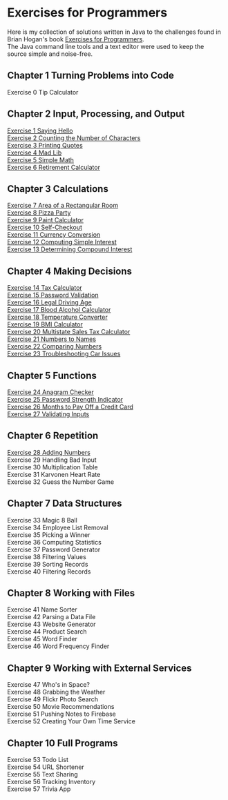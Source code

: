 # Exercises for Programmers
Here is my collection of solutions written in Java to the challenges found in Brian Hogan's book [Exercises for Programmers](https://pragprog.com/book/bhwb/exercises-for-programmers).  
The Java command line tools and a text editor were used to keep the source simple and noise-free.

## Chapter 1 Turning Problems into Code
Exercise 0 Tip Calculator
## Chapter 2 Input, Processing, and Output
[Exercise 1 Saying Hello](https://github.com/jamesdschmidt/exercises-for-programmers/tree/master/chapter-02/exercise-01-saying-hello)  
[Exercise 2 Counting the Number of Characters](https://github.com/jamesdschmidt/exercises-for-programmers/tree/master/chapter-02/exercise-02-counting-characters)  
[Exercise 3 Printing Quotes](https://github.com/jamesdschmidt/exercises-for-programmers/tree/master/chapter-02/exercise-03-printing-quotes)  
[Exercise 4 Mad Lib](https://github.com/jamesdschmidt/exercises-for-programmers/tree/master/chapter-02/exercise-04-mad-lib)  
[Exercise 5 Simple Math](https://github.com/jamesdschmidt/exercises-for-programmers/tree/master/chapter-02/exercise-05-simple-math)  
[Exercise 6 Retirement Calculator](https://github.com/jamesdschmidt/exercises-for-programmers/tree/master/chapter-02/exercise-06-retirement-calculator)
## Chapter 3 Calculations
[Exercise 7 Area of a Rectangular Room](https://github.com/jamesdschmidt/exercises-for-programmers/tree/master/chapter-03/exercise-07-area-of-a-rectangular-room)  
[Exercise 8 Pizza Party](https://github.com/jamesdschmidt/exercises-for-programmers/tree/master/chapter-03/exercise-08-pizza-party)  
[Exercise 9 Paint Calculator](https://github.com/jamesdschmidt/exercises-for-programmers/tree/master/chapter-03/exercise-09-paint-calculator)  
[Exercise 10 Self-Checkout](https://github.com/jamesdschmidt/exercises-for-programmers/tree/master/chapter-03/exercise-10-self-checkout)  
[Exercise 11 Currency Conversion](https://github.com/jamesdschmidt/exercises-for-programmers/tree/master/chapter-03/exercise-11-currency-conversion)  
[Exercise 12 Computing Simple Interest](https://github.com/jamesdschmidt/exercises-for-programmers/tree/master/chapter-03/exercise-12-computing-simple-interest)  
[Exercise 13 Determining Compound Interest](https://github.com/jamesdschmidt/exercises-for-programmers/tree/master/chapter-03/exercise-13-determining-compound-interest)
## Chapter 4 Making Decisions
[Exercise 14 Tax Calculator](https://github.com/jamesdschmidt/exercises-for-programmers/tree/master/chapter-04/exercise-14-tax-calculator)  
[Exercise 15 Password Validation](https://github.com/jamesdschmidt/exercises-for-programmers/tree/master/chapter-04/exercise-15-password-validation)  
[Exercise 16 Legal Driving Age](https://github.com/jamesdschmidt/exercises-for-programmers/tree/master/chapter-04/exercise-16-legal-driving-age)  
[Exercise 17 Blood Alcohol Calculator](https://github.com/jamesdschmidt/exercises-for-programmers/tree/master/chapter-04/exercise-17-blood-alcohol-calculator)  
[Exercise 18 Temperature Converter](https://github.com/jamesdschmidt/exercises-for-programmers/tree/master/chapter-04/exercise-18-temperature-converter)  
[Exercise 19 BMI Calculator](https://github.com/jamesdschmidt/exercises-for-programmers/tree/master/chapter-04/exercise-19-bmi-calculator)  
[Exercise 20 Multistate Sales Tax Calculator](https://github.com/jamesdschmidt/exercises-for-programmers/tree/master/chapter-04/exercise-20-multistate-sales-tax-calculator)  
[Exercise 21 Numbers to Names](https://github.com/jamesdschmidt/exercises-for-programmers/tree/master/chapter-04/exercise-21-numbers-to-names)  
[Exercise 22 Comparing Numbers](https://github.com/jamesdschmidt/exercises-for-programmers/tree/master/chapter-04/exercise-22-comparing-numbers)  
[Exercise 23 Troubleshooting Car Issues](https://github.com/jamesdschmidt/exercises-for-programmers/tree/master/chapter-04/exercise-23-troubleshooting-car-issues)
## Chapter 5 Functions
[Exercise 24 Anagram Checker](https://github.com/jamesdschmidt/exercises-for-programmers/tree/master/chapter-05/exercise-24-anagram-checker)  
[Exercise 25 Password Strength Indicator](https://github.com/jamesdschmidt/exercises-for-programmers/tree/master/chapter-05/exercise-25-password-strength-indicator)  
[Exercise 26 Months to Pay Off a Credit Card](https://github.com/jamesdschmidt/exercises-for-programmers/tree/master/chapter-05/exercise-26-months-to-pay-off-a-credit-card)  
[Exercise 27 Validating Inputs](https://github.com/jamesdschmidt/exercises-for-programmers/tree/master/chapter-05/exercise-27-validating-inputs)
## Chapter 6 Repetition
[Exercise 28 Adding Numbers](https://github.com/jamesdschmidt/exercises-for-programmers/tree/master/chapter-06/exercise-28-adding-numbers)  
Exercise 29 Handling Bad Input  
Exercise 30 Multiplication Table  
Exercise 31 Karvonen Heart Rate  
Exercise 32 Guess the Number Game
## Chapter 7 Data Structures
Exercise 33 Magic 8 Ball  
Exercise 34 Employee List Removal  
Exercise 35 Picking a Winner  
Exercise 36 Computing Statistics  
Exercise 37 Password Generator  
Exercise 38 Filtering Values  
Exercise 39 Sorting Records  
Exercise 40 Filtering Records
## Chapter 8 Working with Files
Exercise 41 Name Sorter  
Exercise 42 Parsing a Data File  
Exercise 43 Website Generator  
Exercise 44 Product Search  
Exercise 45 Word Finder  
Exercise 46 Word Frequency Finder
## Chapter 9 Working with External Services
Exercise 47 Who's in Space?  
Exercise 48 Grabbing the Weather  
Exercise 49 Flickr Photo Search  
Exercise 50 Movie Recommendations  
Exercise 51 Pushing Notes to Firebase  
Exercise 52 Creating Your Own Time Service
## Chapter 10 Full Programs
Exercise 53 Todo List  
Exercise 54 URL Shortener  
Exercise 55 Text Sharing  
Exercise 56 Tracking Inventory  
Exercise 57 Trivia App
